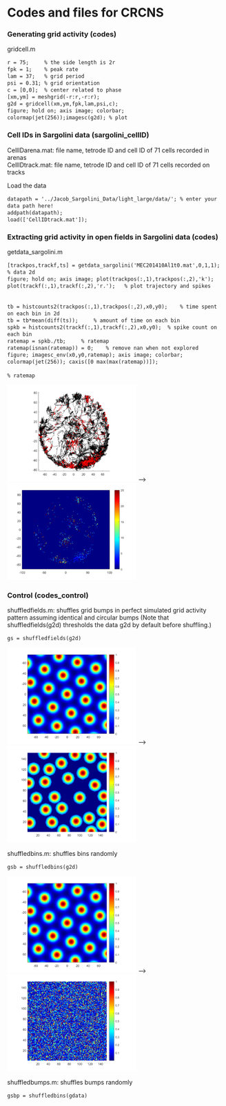 # Codes and files for CRCNS

### Generating grid activity (codes)
gridcell.m
```
r = 75;     % the side length is 2r
fpk = 1;    % peak rate
lam = 37;   % grid period
psi = 0.31; % grid orientation
c = [0,0];  % center related to phase
[xm,ym] = meshgrid(-r:r,-r:r);
g2d = gridcell(xm,ym,fpk,lam,psi,c);
figure; hold on; axis image; colorbar; colormap(jet(256));imagesc(g2d); % plot
```
### Cell IDs in Sargolini data (sargolini_cellID)
CellIDarena.mat: file name, tetrode ID and cell ID of 71 cells recorded in arenas  
CellIDtrack.mat: file name, tetrode ID and cell ID of 71 cells recorded on tracks

Load the data
```
datapath = '../Jacob_Sargolini_Data/light_large/data/'; % enter your data path here!
addpath(datapath);
load(['CellIDtrack.mat']);
```

### Extracting grid activity in open fields in Sargolini data (codes)
getdata_sargolini.m
```
[trackpos,trackf,ts] = getdata_sargolini('MEC201410Al1t0.mat',0,1,1); % data 2d
figure; hold on; axis image; plot(trackpos(:,1),trackpos(:,2),'k'); plot(trackf(:,1),trackf(:,2),'r.');   % plot trajectory and spikes


tb = histcounts2(trackpos(:,1),trackpos(:,2),x0,y0);    % time spent on each bin in 2d
tb = tb*mean(diff(ts));     % amount of time on each bin
spkb = histcounts2(trackf(:,1),trackf(:,2),x0,y0);  % spike count on each bin
ratemap = spkb./tb;     % ratemap
ratemap(isnan(ratemap)) = 0;    % remove nan when not explored   
figure; imagesc_env(x0,y0,ratemap); axis image; colorbar; colormap(jet(256)); caxis([0 max(max(ratemap))]);
        
% ratemap
```
<img src="/figures_readme/traj.png" width="300"> --> <img src="/figures_readme/ratemap.png" width="300">

### Control (codes_control)
shuffledfields.m: shuffles grid bumps in perfect simulated grid activity pattern assuming identical and circular bumps
(Note that shuffledfields(g2d) thresholds the data g2d by default before shuffling.)
```
gs = shuffledfields(g2d)
```
<img src="/figures_readme/g2d.png" width="300"> --> <img src="/figures_readme/gs.png" width="300">

shuffledbins.m: shuffles bins randomly
```
gsb = shuffledbins(g2d)
```
<img src="/figures_readme/g2d.png" width="300"> --> <img src="/figures_readme/gsb.png" width="300">

shuffledbumps.m: shuffles bumps randomly
```
gsbp = shuffledbins(gdata)
```


